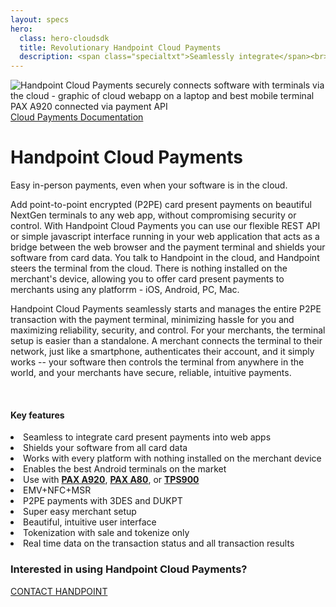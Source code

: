 ```yaml
---
layout: specs
hero: 
  class: hero-cloudsdk
  title: Revolutionary Handpoint Cloud Payments
  description: <span class="specialtxt">Seamlessly integrate</span><br>card present payments<br>into any web app
---
```


<div class="section section-internal">
	<div class="container">
		<div class="row">
			<div class="col-md-3 col-sm-4 section-internal-left">
				<img src="https://handpoint.imgix.net/Website%20refresh%20photos/graphics/cloudsdk_graphic2.jpg" class="img-responsive" alt="Handpoint Cloud Payments securely connects software with terminals via the cloud - graphic of cloud webapp on a laptop and best mobile terminal PAX A920 connected via payment API"/>
				<a class="btn btn-default bt-custom-out" href="https://www.handpoint.com/docs/device/REST-API/" role="button">Cloud Payments Documentation</a>
			</div>
			<div class="col-md-8 col-sm-8">
				<h1>Handpoint Cloud Payments</h1>
				<p>Easy in-person payments, even when your software is in the cloud.</p>
				<p>Add point-to-point encrypted (P2PE) card present payments on beautiful NextGen terminals to any web app, without compromising security or control. With Handpoint Cloud Payments you can use our flexible REST API or simple javascript interface running in your web application that acts as a bridge between the web browser and the payment terminal and shields your software from card data. You talk to Handpoint in the cloud, and Handpoint steers the terminal from the cloud. There is nothing installed on the merchant's device, allowing you to offer card present payments to merchants using any platforrm - iOS, Android, PC, Mac.</p>
				<p>Handpoint Cloud Payments seamlessly starts and manages the entire P2PE transaction with the payment terminal, minimizing hassle for you and maximizing reliability, security, and control. For your merchants, the terminal setup is easier than a standalone. A merchant connects the terminal to their network, just like a smartphone, authenticates their account, and it simply works -- your software then controls the terminal from anywhere in the world, and your merchants have secure, reliable, intuitive payments.</p><br>
				<h4>Key features</h4>
				<li>Seamless to integrate card present payments into web apps</li>
				<li>Shields your software from all card data</li>
				<li>Works with every platform with nothing installed on the merchant device</li>
				<li>Enables the best Android terminals on the market</li>
				<li>Use with <b><a href="/specs/paxa920">PAX A920</a></b>, <b><a href="/specs/paxa80">PAX A80</a></b>, or <b><a href="/specs/tps900">TPS900</a></b></li>
				<li>EMV+NFC+MSR</li>
				<li>P2PE payments with 3DES and DUKPT</li>
				<li>Super easy merchant setup</li>
				<li>Beautiful, intuitive user interface</li>
				<li>Tokenization with sale and tokenize only</li>
				<li>Real time data on the transaction status and all transaction results</li>
			</div>
		</div>
	</div>
</div>
<!-- END main content -->
	
<div class="section section-form">
	<div class="container">
		<h3>Interested in using Handpoint Cloud Payments?</h3>
		<a class="btn btn-default bt-custom-out-wh" href="/contact" role="button">CONTACT HANDPOINT</a>
	</div>	
</div>

